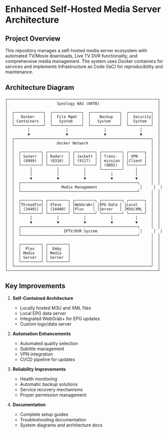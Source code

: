 # Enhanced Self-Hosted Media Server Architecture

## Project Overview
This repository manages a self-hosted media server ecosystem with automated TV/Movie downloads, Live TV DVR functionality, and comprehensive media management. The system uses Docker containers for services and implements Infrastructure as Code (IaC) for reproducibility and maintenance.

## Architecture Diagram
```
┌───────────────────────────────────────────────────────────────────┐
│                      Synology NAS (80TB)                          │
│                                                                   │
│  ┌─────────────┐  ┌─────────────┐  ┌─────────────┐  ┌──────────┐  │
│  │   Docker    │  │  File Mgmt  │  │    Backup   │  │  Security│  │
│  │ Containers  │  │   System    │  │   System    │  │  System  │  │
│  └─────────────┘  └─────────────┘  └─────────────┘  └──────────┘  │
│         │                │                │               │       │
│         ▼                ▼                ▼               ▼       │
│  ┌─────────────────────────────────────────────────────────────┐  │
│  │                   Docker Network                            │  │
│  │                                                             │  │
│  │  ┌─────────┐ ┌─────────┐ ┌─────────┐ ┌─────────┐ ┌───────┐  │  │
│  │  │ Sonarr  │ │ Radarr  │ │ Jackett │ │ Trans-  │ │ VPN   │  │  │
│  │  │ (8989)  │ │ (8310)  │ │ (9117)  │ │ mission │ │Client │  │  │
│  │  └─────────┘ └─────────┘ └─────────┘ │ (9091)  │ └───────┘  │  │
│  │       │           │           │      └─────────┘     │      │  │
│  │       │           │           │           │          │      │  │
│  │       ▼           ▼           ▼           ▼          ▼      │  │
│  │  ┌────────────────────────────────────────────────────┐     │  │
│  │  │                  Media Management                   │     │  │
│  │  └────────────────────────────────────────────────────┘     │  │
│  │                                                             │  │
│  │  ┌─────────┐ ┌─────────┐ ┌─────────┐ ┌─────────┐ ┌───────┐  │  │
│  │  │Threadfin│ │ XTeve   │ │WebGrab+│ │EPG Data │ │Local   │  │  │
│  │  │ (34401) │ │ (34400) │ │Plus    │ │Server   │ │M3U/XML │  │  │
│  │  └─────────┘ └─────────┘ └─────────┘ └─────────┘ └───────┘  │  │
│  │       │           │           │           │          │      │  │
│  │       ▼           ▼           ▼           ▼          ▼      │  │
│  │  ┌────────────────────────────────────────────────────┐     │  │
│  │  │                   IPTV/DVR System                   │     │  │
│  │  └────────────────────────────────────────────────────┘     │  │
│  │                                                             │  │
│  │  ┌─────────┐ ┌─────────┐                                    │  │
│  │  │  Plex   │ │  Emby   │                                    │  │
│  │  │ Media   │ │ Media   │                                    │  │
│  │  │ Server  │ │ Server  │                                    │  │
│  │  └─────────┘ └─────────┘                                    │  │
│  └─────────────────────────────────────────────────────────────┘  │
└───────────────────────────────────────────────────────────────────┘
```

## Key Improvements
1. **Self-Contained Architecture**
   - Locally hosted M3U and XML files
   - Local EPG data server
   - Integrated WebGrab+ for EPG updates
   - Custom logo/data server

2. **Automation Enhancements**
   - Automated quality selection
   - Subtitle management
   - VPN integration
   - CI/CD pipeline for updates

3. **Reliability Improvements**
   - Health monitoring
   - Automatic backup solutions
   - Service recovery mechanisms
   - Proper permission management

4. **Documentation**
   - Complete setup guides
   - Troubleshooting documentation
   - System diagrams and architecture docs

